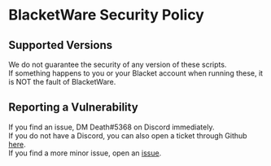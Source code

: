 # BlacketWare Security Policy

## Supported Versions
We do not guarantee the security of any version of these scripts.<br>
If something happens to you or your Blacket account when running these, it is NOT the fault of BlacketWare.

## Reporting a Vulnerability
If you find an issue, DM Death#5368 on Discord immediately.<br>
If you do not have a Discord, you can also open a ticket through Github [here](https://github.com/BlacketWare/v2/security/advisories).<br>
If you find a more minor issue, open an [issue](https://github.com/BlacketWare/v2/issues).
